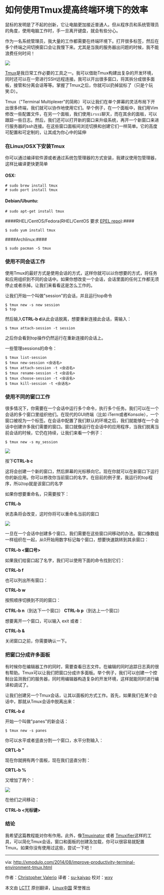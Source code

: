 如何使用Tmux提高终端环境下的效率
===

鼠标的发明是了不起的创新，它让电脑更加接近普通人。但从程序员和系统管理员的角度，使用电脑工作时，手一旦离开键盘，就会有些分心。

作为一名系统管理员，我大量的工作都需要在终端环境下。打开很多标签，然后在多个终端之间切换窗口会让我慢下来。尤其是当我的服务器出问题的时候，我不能浪费任何时间！

![](https://farm6.staticflickr.com/5563/14853747084_e14cf18e8f_z.jpg)

[Tmux][1]是我日常工作必要的工具之一。我可以借助Tmux构建出复杂的开发环境，同时还可以在一旁进行SSH远程连接。我可以开出很多窗口，将其拆分成很多面板，接管和分离会话等等。掌握了Tmux之后，你就可以扔掉鼠标了（只是个玩笑:D）。

Tmux（"Terminal Multiplexer"的简称）可以让我们在单个屏幕的灵活布局下开出很多终端，我们就可以协作地使用它们。举个例子，在一个面板中，我们用Vim修改一些配置文件，在另一个面板，我们使用`irssi`聊天，而在其余的面板，可以跟踪一些日志。然后，我们还可以打开新的窗口来升级系统，再开一个新窗口来进行服务器的ssh连接。在这些窗口面板间浏览切换和创建它们一样简单。它的高度可配置和可定制的，让其成为你心中的延伸

### 在Linux/OSX下安装Tmux ###

你可以通过编译软件源或者通过系统包管理器的方式安装，我建议使用包管理器，这样比编译更快更简单

#### OSX: ####

	# sudo brew install tmux
	# sudo port install tmux

#### Debian/Ubuntu: ####

	# sudo apt-get install tmux

####RHEL/CentOS/Fedora(RHEL/CentOS 要求 [EPEL repo][2]):####

	$ sudo yum install tmux

####Archlinux:####

	$ sudo pacman -S tmux

### 使用不同会话工作 ###

使用Tmux的最好方式是使用会话的方式，这样你就可以以你想要的方式，将任务和应用组织到不同的会话中。如果你想改变一个会话，会话里面的任何工作都无须停止或者杀掉。让我们来看看这是怎么工作的。

让我们开始一个叫做"session"的会话，并且运行top命令

	$ tmux new -s new session
	$ top

然后输入**CTRL-b d**从此会话脱离，想要重新连接此会话，需输入：

	$ tmux attach-session -t session

之后你会看到top操作仍然运行在重新连接的会话上。

一些管理sessions的命令：

	$ tmux list-session
	$ tmux new-session <会话名>
	$ tmux attach-session -t <会话名>
	$ tmux rename-session -t <会话名>
	$ tmux choose-session -t <会话名>
	$ tmux kill-session -t <会话名>

### 使用不同的窗口工作

很多情况下，你需要在一个会话中运行多个命令，执行多个任务。我们可以在一个会话的多个窗口里组织他们。在现代的GUI终端（比如 iTerm或者Konsole），一个窗口被视为一个标签。在会话中配置了我们默认的环境之后，我们就能够在一个会话中创建许多我们需要的窗口。窗口就像运行在会话中的应用程序，当我们脱离当前会话的时候，它仍在持续，让我们来看一个例子：

	$ tmux new -s my_session

![](https://farm6.staticflickr.com/5583/14853747014_442b3742fa_z.jpg)

按下**CTRL-b c**

这将会创建一个新的窗口，然后屏幕的光标移向它。现在你就可以在新窗口下运行你的新应用。你可以修改你当前窗口的名字。在目前的例子里，我运行的top程序，所以top就是该窗口的名字

如果你想要重命名，只需要按下：

**CTRL-b**

状态条将会改变，这时你将可以重命名当前的窗口

![](https://farm6.staticflickr.com/5579/14855868482_d52516a357_z.jpg)

一旦在一个会话中创建多个窗口，我们需要在这些窗口间移动的办法。窗口像数组一样组织在一起，从0开始用数字标记每个窗口，想要快速跳转到其余窗口：

**CTRL-b <窗口号>**

如果我们给窗口起了名字，我们可以使用下面的命令找到它们：

**CTRL-b f**

也可以列出所有窗口：

**CTRL-b w**

按照顺序切换到不同的窗口：

**CTRL-b n**（到达下一个窗口）
**CTRL-b p**（到达上一个窗口）

想要离开一个窗口，可以输入 exit 或者：

**CTRL-b &**

关闭窗口之前，你需要确认一下。

### 把窗口分成许多面板

有时候你在编辑器工作的同时，需要查看日志文件。在编辑的同时追踪日志真的很有帮助。Tmux可以让我们把窗口分成许多面板。举个例子，我们可以创建一个控制台监测我们的服务器，同时用编辑器构造复杂的开发环境，这样就能同时进行编译和调试了。

让我们创建另一个Tmux会话，让其以面板的方式工作。首先，如果我们在某个会话中，那就从Tmux会话中脱离出来：

**CTRL-b d**

开始一个叫做"panes"的新会话：

	$ tmux new -s panes

你可以水平或者竖直分割一个窗口，水平分割输入：

**CRTL-b "**

现在你就拥有两个面板，现在我们竖直分割：

**CRTL-b %**

又增加了两个：

![](https://farm4.staticflickr.com/3881/14669677417_bc1bdce255_z.jpg)

在他们之间移动：

**CTRL-b <光标键>**

### 结论

我希望这篇教程能对你有作用。此外，像[Tmuxinator][3] 或者 [Tmuxifier][4]这样的工具，可以简化Tmux会话，窗口和面板的创建及加载，你可以很容易就配置Tmux。如果你没有使用过这些，尝试一下吧！

--------------------------------------------------------------------------------

via: http://xmodulo.com/2014/08/improve-productivity-terminal-environment-tmux.html

作者：[Christopher Valerio][a]
译者：[su-kaiyao](https://github.com/su-kaiyao)
校对：[wxy](https://github.com/wxy)

本文由 [LCTT](https://github.com/LCTT/TranslateProject) 原创翻译，[Linux中国](http://linux.cn/) 荣誉推出

[a]:http://xmodulo.com/author/valerio
[1]:http://tmux.sourceforge.net/
[2]:http://xmodulo.com/2013/03/how-to-set-up-epel-repository-on-centos.html
[3]:https://github.com/tmuxinator/tmuxinator
[4]:https://github.com/jimeh/tmuxifier



